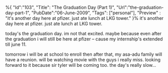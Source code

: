%{
    "Id":"103",
	"Title": "The Graduation Day (Part 1)",
    "Url":"the-graduation-day-part-1",
    "PubDate":"06-June-2009",
	"Tags": ["personal"],
	"Preview" : "it's another day here at pfizer. just ate lunch at LKG tower."
}%
it's another day here at pfizer. just ate lunch at LKG tower. 

today's the graduation day. im not that excited. maybe because even after the graduation i will still be here at pfizer – cause my internship's extended till june 11. 

tomorrow i will be at school to enroll then after that, my asa-adu family will have a reunion. will be watching movie with the guys i really miss. looking forward to it because sir tyler will be coming too. the day's really slow…
